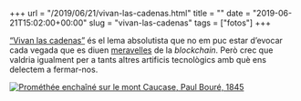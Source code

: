 +++
url = "/2019/06/21/vivan-las-cadenas.html"
title = ""
date = "2019-06-21T15:02:00+00:00"
slug = "vivan-las-cadenas"
tags = ["fotos"]
+++

[“Vivan las cadenas”](https://es.wikipedia.org/wiki/¡Vivan_las_cadenas%21) és el lema absolutista que no em puc estar d’evocar cada vegada que es diuen [meravelles](https://www.wired.com/story/187-things-the-blockchain-is-supposed-to-fix/) de la *blockchain*. Però crec que valdria igualment per a tants altres artificis tecnològics amb què ens delectem a fermar-nos.

<a class="image" title="Prométhée enchaîné sur le mont Caucase, Paul Bouré, 1845" href="https://commons.wikimedia.org/wiki/File:Prometheus_Bound_(Paul_Bour%C3%A9).jpg"><img alt="Prométhée enchaîné sur le mont Caucase, Paul Bouré, 1845" src="https://upload.wikimedia.org/wikipedia/commons/b/b3/Prometheus_Bound_%28Paul_Bour%C3%A9%29.jpg"></a>
